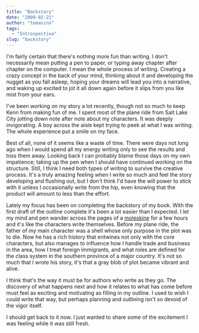 ```yaml
---
title: "Backstory"
date: "2009-02-21"
author: "tomasino"
tags:
  - "Introspective"
slug: "backstory"
---
```


I'm fairly certain that there's nothing more fun than writing. I don't
necessarily mean putting a pen to paper, or typing away chapter after
chapter on the computer. I mean the whole process of writing. Creating a
crazy concept in the back of your mind, thinking about it and developing
the nugget as you fall asleep, hoping your dreams will lead you into a
narrative, and waking up excited to jot it all down again before it
slips from you like mist from your ears.

I've been working on my story a lot recently, though not so much to keep
Kenn from making fun of me. I spent most of the plane ride from Salt
Lake City jotting down note after note about my characters. It was
deeply invigorating. A boy across the aisle kept trying to peek at what
I was writing. The whole experience put a smile on my face.

Best of all, none of it seems like a waste of time. There were days not
long ago when I would spend all my energy writing only to see the
results and toss them away. Looking back I can probably blame those days
on my own impatience; taking up the pen when I should have continued
working on the structure. Still, I think I need both types of writing to
survive the creative process. It's a truly amazing feeling when I write
so much and feel the story developing and flushing out, but I don't
think I'd have the will power to stick with it unless I occasionally
write from the hip, even knowing that the product will amount to less
than the effort.

Lately my focus has been on completing the backstory of my book. With
the first draft of the outline complete it's been a lot easier than I
expected. I let my mind and pen wander across the pages of a
[moleskine][] for a few hours and it's like the characters write
themselves. Before my plane ride, the father of my main character was a
shell whose only purpose in the plot was to die. Now he has a rich
history that entwines not only with the core characters, but also
manages to influence how I handle trade and business in the area, how I
treat foreign immigrants, and what roles are defined for the class
system in the southern province of a major country. It's not so much
that I wrote his story, it's that a gray blob of plot became vibrant and
alive.

I think that's the way it must be for authors who write as they go. The
discovery of what happens next and how it relates to what has come
before must feel as exciting and motivating as filling in my outline. I
used to wish I could write that way, but perhaps planning and outlining
isn't so devoid of the vigor itself.

I should get back to it now. I just wanted to share some of the
excitement I was feeling while it was still fresh.

  [moleskine]: //www.moleskine.com/index_eng.php
